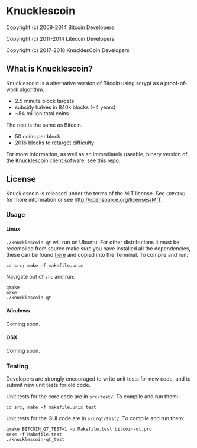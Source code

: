 Knucklescoin
================================

Copyright (c) 2009-2014 Bitcoin Developers

Copyright (c) 2011-2014 Litecoin Developers

Copyright (c) 2017-2018 KnucklesCoin Developers

What is Knucklescoin?
----------------

Knucklescoin is a alternative version of Bitcoin using scrypt as a proof-of-work algorithm.
 - 2.5 minute block targets
 - subsidy halves in 840k blocks (~4 years)
 - ~84 million total coins

The rest is the same as Bitcoin.
 - 50 coins per block
 - 2016 blocks to retarget difficulty

For more information, as well as an immediately useable, binary version of
the Knucklescoin client sofware, see this repo.

License
-------

Knucklescoin is released under the terms of the MIT license. See `COPYING` for more
information or see http://opensource.org/licenses/MIT.

### Usage

#### Linux

`./knucklescoin-qt` will run on Ubuntu. For other distributions it must be recompiled from source make sure you have installed all the dependencies, these can be found [here](https://pastebin.com/raw/s5bEu7cm) and copied into the Terminal. To compile and run:

    cd src; make -f makefile.unix

Navigate out of `src` and run:

    qmake
    make
    ./knucklescoin-qt

#### Windows

Coming soon.

#### OSX

Coming soon.

### Testing

Developers are strongly encouraged to write unit tests for new code, and to
submit new unit tests for old code.

Unit tests for the core code are in `src/test/`. To compile and run them:

    cd src; make -f makefile.unix test

Unit tests for the GUI code are in `src/qt/test/`. To compile and run them:

    qmake BITCOIN_QT_TEST=1 -o Makefile.test bitcoin-qt.pro
    make -f Makefile.test
    ./knucklescoin-qt_test

